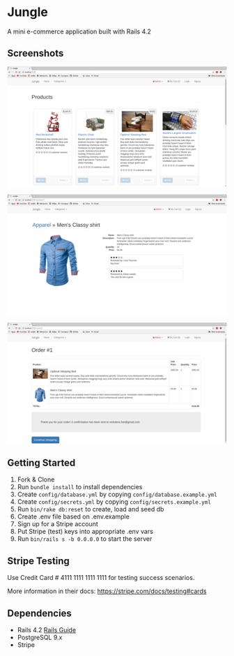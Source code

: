 # Jungle

A mini e-commerce application built with Rails 4.2 

## Screenshots

!["Main Page"](https://github.com/nickoless/jungle-rails/blob/master/public/docs/index-page.png)

!["Product Page"](https://github.com/nickoless/jungle-rails/blob/master/public/docs/product-page.png)

!["Order Confirmation"](https://github.com/nickoless/jungle-rails/blob/master/public/docs/order-confirmation-page.png)

## Getting Started

1. Fork & Clone
2. Run `bundle install` to install dependencies
3. Create `config/database.yml` by copying `config/database.example.yml`
4. Create `config/secrets.yml` by copying `config/secrets.example.yml`
5. Run `bin/rake db:reset` to create, load and seed db
6. Create .env file based on .env.example
7. Sign up for a Stripe account
8. Put Stripe (test) keys into appropriate .env vars
9. Run `bin/rails s -b 0.0.0.0` to start the server

## Stripe Testing

Use Credit Card # 4111 1111 1111 1111 for testing success scenarios.

More information in their docs: <https://stripe.com/docs/testing#cards>

## Dependencies

* Rails 4.2 [Rails Guide](http://guides.rubyonrails.org/v4.2/)
* PostgreSQL 9.x
* Stripe

